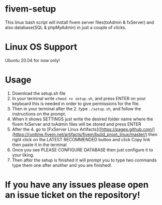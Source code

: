 # fivem-setup
This linux bash script will install fivem server files(txAdmin &amp; fxServer) and also database(SQL &amp; phpMyAdmin) in just a couple of clicks.

# Linux OS Support
Ubuntu 20.04 for now only!

# Usage
1. Download the setup.sh file
2. In your terminal write `chmod +x setup.sh`, and press ENTER on your keyboard this is needed in order to give permissions for the file.
3. Then in your terminal after the 2. type `./setup.sh`, and follow the instructions on the prompt.
4. When it shows SETTINGS just write the desired folder name where the fivem fxServer and txAdmin files will be stored and press ENTER
5. After the 4. go to [FxServer Linux Artifacts]([https://pages.github.com/](https://runtime.fivem.net/artifacts/fivem/build_proot_linux/master/) then right click on the LATEST RECOMMENDED button and click Copy link then paste it in the terminal
6. Once you see PLEASE CONFIGURE DATABASE then just configure it to your liking.
7. Then after the setup is finished it will prompt you to type two commands type them one after another and you are finished!.

# If you have any issues please open an issue ticket on the repository!
